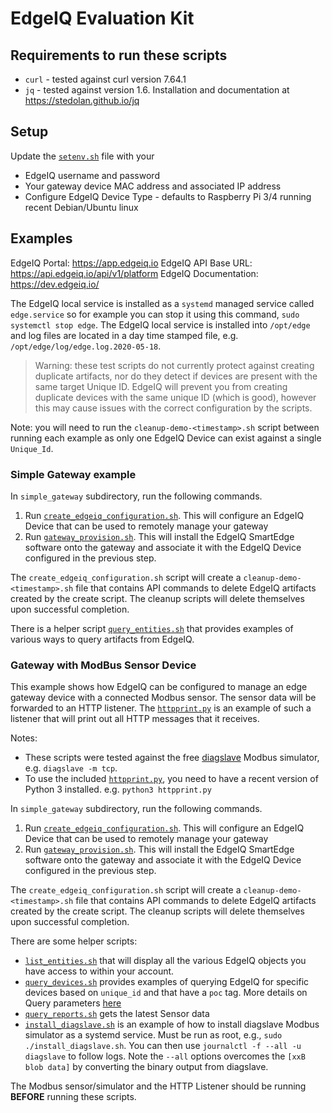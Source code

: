 # EdgeIQ Evaluation Kit

## Requirements to run these scripts

* `curl` - tested against curl version 7.64.1
* `jq` - tested against version 1.6. Installation and documentation at <https://stedolan.github.io/jq>

## Setup

Update the [`setenv.sh`](setenv.sh) file with your

* EdgeIQ username and password
* Your gateway device MAC address and associated IP address
* Configure EdgeIQ Device Type - defaults to Raspberry Pi 3/4 running recent Debian/Ubuntu linux

## Examples

EdgeIQ Portal: <https://app.edgeiq.io>
EdgeIQ API Base URL: <https://api.edgeiq.io/api/v1/platform>
EdgeIQ Documentation: <https://dev.edgeiq.io/>

The EdgeIQ local service is installed as a `systemd` managed service called `edge.service` so for example you can stop it using this command, `sudo systemctl stop edge`. The EdgeIQ local service is installed into `/opt/edge` and log files are located in a day time stamped file, e.g. `/opt/edge/log/edge.log.2020-05-18`.

> Warning: these test scripts do not currently protect against creating duplicate artifacts, nor do they detect if devices are present with the same target Unique ID. EdgeIQ will prevent you from creating duplicate devices with the same unique ID (which is good), however this may cause issues with the correct configuration by the scripts.

Note: you will need to run the `cleanup-demo-<timestamp>.sh` script between running each example as only one EdgeIQ Device can exist against a single `Unique_Id`.

### Simple Gateway example

In `simple_gateway` subdirectory, run the following commands.

1. Run [`create_edgeiq_configuration.sh`](simple_gateway/create_edgeiq_configuration.sh). This will configure an EdgeIQ Device that can be used to remotely manage your gateway
2. Run [`gateway_provision.sh`](simple_gateway/gateway_provision.sh). This will install the EdgeIQ SmartEdge software onto the gateway and associate it with the EdgeIQ Device configured in the previous step.

The `create_edgeiq_configuration.sh` script will create a `cleanup-demo-<timestamp>.sh` file that contains API commands to delete EdgeIQ artifacts created by the create script. The cleanup scripts will delete themselves upon successful completion.

There is a helper script [`query_entities.sh`](simple_gateway/query_entities.sh) that provides examples of various ways to query artifacts from EdgeIQ.

### Gateway with ModBus Sensor Device

This example shows how EdgeIQ can be configured to manage an edge gateway device with a connected Modbus sensor. The sensor data will be forwarded to an HTTP listener. The [`httpprint.py`](httpprint.py) is an example of such a listener that will print out all HTTP messages that it receives.

Notes:

* These scripts were tested against the free [diagslave](https://www.modbusdriver.com/diagslave.html) Modbus simulator, e.g. `diagslave -m tcp`.
* To use the included [`httpprint.py`](httpprint.py), you need to have a recent version of Python 3 installed. e.g. `python3 httpprint.py`

In `simple_gateway` subdirectory, run the following commands.

1. Run [`create_edgeiq_configuration.sh`](simple_gateway/create_edgeiq_configuration.sh). This will configure an EdgeIQ Device that can be used to remotely manage your gateway
2. Run [`gateway_provision.sh`](simple_gateway/gateway_provision.sh). This will install the EdgeIQ SmartEdge software onto the gateway and associate it with the EdgeIQ Device configured in the previous step.

The `create_edgeiq_configuration.sh` script will create a `cleanup-demo-<timestamp>.sh` file that contains API commands to delete EdgeIQ artifacts created by the create script. The cleanup scripts will delete themselves upon successful completion.


There are some helper scripts:

* [`list_entities.sh`](list_entities.sh) that will display all the various EdgeIQ objects you have access to within your account.
* [`query_devices.sh`](query_devices.sh) provides examples of querying EdgeIQ for specific devices based on `unique_id` and that have a `poc` tag. More details on Query parameters [here](https://documentation.machineshop.io/guides/api_overview)
* [`query_reports.sh`](query_reports.sh) gets the latest Sensor data
* [`install_diagslave.sh`](install_diagslave.sh) is an example of how to install diagslave Modbus simulator as a systemd service. Must be run as root, e.g., `sudo ./install_diagslave.sh`. You can then use `journalctl -f --all -u diagslave` to follow logs. Note the `--all` options overcomes the `[xxB blob data]` by converting the binary output from diagslave.

The Modbus sensor/simulator and the HTTP Listener should be running **BEFORE** running these scripts.

